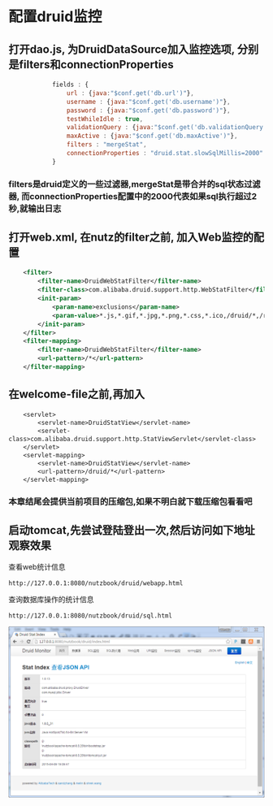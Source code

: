 # 配置druid监控

## 打开dao.js, 为DruidDataSource加入监控选项, 分别是filters和connectionProperties

```js
	        fields : {
	            url : {java:"$conf.get('db.url')"},
	            username : {java:"$conf.get('db.username')"},
	            password : {java:"$conf.get('db.password')"},
	            testWhileIdle : true,
	            validationQuery : {java:"$conf.get('db.validationQuery')"},
	            maxActive : {java:"$conf.get('db.maxActive')"},
	            filters : "mergeStat",
	            connectionProperties : "druid.stat.slowSqlMillis=2000"
	        }
```

### filters是druid定义的一些过滤器,mergeStat是带合并的sql状态过滤器, 而connectionProperties配置中的2000代表如果sql执行超过2秒,就输出日志

## 打开web.xml, 在nutz的filter之前, 加入Web监控的配置

```xml
	<filter>
		<filter-name>DruidWebStatFilter</filter-name>
		<filter-class>com.alibaba.druid.support.http.WebStatFilter</filter-class>
		<init-param>
			<param-name>exclusions</param-name>
			<param-value>*.js,*.gif,*.jpg,*.png,*.css,*.ico,/druid/*,/rs/*</param-value>
		</init-param>
	</filter>
	<filter-mapping>
		<filter-name>DruidWebStatFilter</filter-name>
		<url-pattern>/*</url-pattern>
	</filter-mapping>
```

## 在welcome-file之前,再加入

```
	<servlet>
		<servlet-name>DruidStatView</servlet-name>
		<servlet-class>com.alibaba.druid.support.http.StatViewServlet</servlet-class>
	</servlet>
	<servlet-mapping>
		<servlet-name>DruidStatView</servlet-name>
		<url-pattern>/druid/*</url-pattern>
	</servlet-mapping>
```

### 本章结尾会提供当前项目的压缩包,如果不明白就下载压缩包看看吧

## 启动tomcat,先尝试登陆登出一次,然后访问如下地址观察效果

查看web统计信息

```
http://127.0.0.1:8080/nutzbook/druid/webapp.html
```

查询数据库操作的统计信息

```
http://127.0.0.1:8080/nutzbook/druid/sql.html
```

![Druid监控页面初探](images/druid_monitor.png)